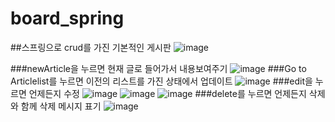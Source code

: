 # board_spring
##스프링으로 crud를 가진 기본적인 게시판
![image](https://user-images.githubusercontent.com/59286004/186071202-47a0cfdb-81d0-4a7c-88b4-2648cbadd300.png)

###newArticle을 누르면 현재 글로 들어가서 내용보여주기
![image](https://user-images.githubusercontent.com/59286004/186071509-ef98e60d-e340-4fff-8e0c-556d690417c2.png)
###Go to Articlelist를 누르면 이전의 리스트를 가진 상태에서 업데이트
![image](https://user-images.githubusercontent.com/59286004/186071559-841c6299-b96a-4d27-88df-3a00edf3bac2.png)
###edit을 누르면 언제든지 수정
![image](https://user-images.githubusercontent.com/59286004/186071635-a388ff7a-4c7c-49f9-b601-b98d7f14a2d7.png)
![image](https://user-images.githubusercontent.com/59286004/186071646-22035e05-ad9b-4b5b-8009-51b852ab482a.png)
![image](https://user-images.githubusercontent.com/59286004/186071662-0774af02-5c48-4526-b240-94b758fd251d.png)
###delete를 누르면 언제든지 삭제와 함께 삭제 메시지 표기
![image](https://user-images.githubusercontent.com/59286004/186071699-4b58b696-b7c0-44ba-a1df-7183304c970d.png)
